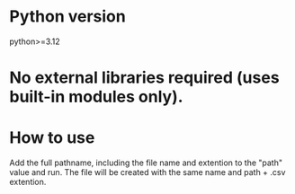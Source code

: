 # Python version
python>=3.12

# No external libraries required (uses built-in modules only).

# How to use
Add the full pathname, including the file name and extention to the "path" value and run. The file will be created with the same name and path + .csv extention. 
